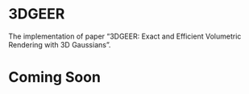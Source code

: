 # 3DGEER
The implementation of paper “3DGEER: Exact and Efficient Volumetric Rendering with 3D Gaussians”.

# Coming Soon
